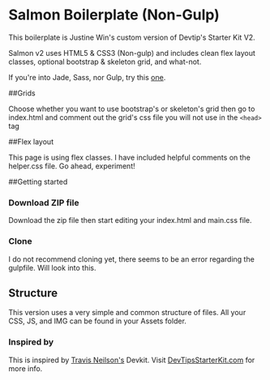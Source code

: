 # Salmon Boilerplate (Non-Gulp)


This boilerplate is Justine Win's custom version of Devtip's Starter Kit V2.

Salmon v2 uses HTML5 & CSS3 (Non-gulp) and includes clean flex layout classes, optional bootstrap & skeleton grid, and what-not.

If you're into Jade, Sass, nor Gulp, try this [one](https://github.com/JustineWin/Salmon-Gulp).

##Grids

Choose whether you want to use bootstrap's or skeleton's grid then go to index.html and comment out the grid's css file you will not use in the `<head>` tag

##Flex layout

This page is using flex classes. I have included helpful comments on the helper.css file. Go ahead, experiment!

##Getting started


### Download ZIP file
Download the zip file then start editing your index.html and main.css file. 

### Clone

I do not recommend cloning yet, there seems to be an error regarding the gulpfile. Will look into this. 

## Structure
This version uses a very simple and common structure of files. All your CSS, JS, and IMG can be found in your Assets folder.


### Inspired by

This is inspired by [Travis Neilson's](https://github.com/travisneilson)  Devkit. Visit [DevTipsStarterKit.com](http://devtipsstarterkit.com) for more info.

